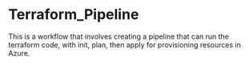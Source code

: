 # Terraform_Pipeline
This is a workflow that involves creating a pipeline that can run the terraform code, with init, plan, then apply for provisioning resources in Azure.
